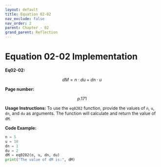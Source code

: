 ```yaml
---
layout: default
title: Equation 02-02
nav_exclude: false
nav_order: 2
parent: Chapter - 02
grand_parent: Reflection
---
```


# Equation 02-02 Implementation

**Eq02-02:**

$$dM = n \cdot du + dn \cdot u$$

**Page number:**

$$p.171$$

**Usage Instructions:**
To use the `eq0202` function, provide the values of `n`, `u`, `dn`, and `du` as arguments. The function will calculate and return the value of `dM`.

**Code Example:**
```python
n = 5
u = 10
dn = 1
du = 2
dM = eq0202(n, u, dn, du)
print("The value of dM is:", dM)
